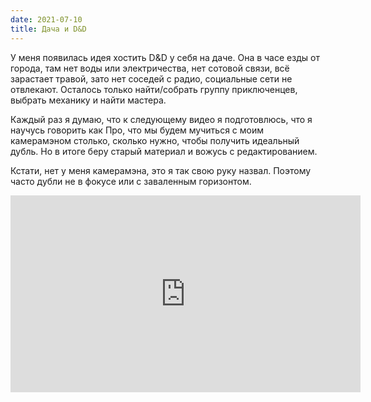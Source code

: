 ```yaml
---
date: 2021-07-10
title: Дача и D&D
---
```


У меня появилась идея хостить D&D у себя на даче. Она в часе езды от города, там нет воды или электричества, нет сотовой связи, всё зарастает травой, зато нет соседей с радио, социальные сети не отвлекают. Осталось только найти/собрать группу приключенцев, выбрать механику и найти мастера.

Каждый раз я думаю, что к следующему видео я подготовлюсь, что я научусь говорить как Про, что мы будем мучиться с моим камерамэном столько, сколько нужно, чтобы получить идеальный дубль. Но в итоге беру старый материал и вожусь с редактированием.

Кстати, нет у меня камерамэна, это я так свою руку назвал. Поэтому часто дубли не в фокусе или с заваленным горизонтом.

<iframe width="560" height="315" src="https://www.youtube.com/embed/ecHWL1zck18" title="YouTube video player" frameborder="0" allow="accelerometer; autoplay; clipboard-write; encrypted-media; gyroscope; picture-in-picture" allowfullscreen></iframe>